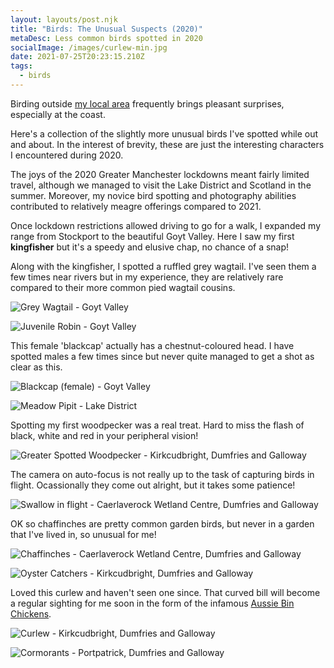 ```yaml
---
layout: layouts/post.njk
title: "Birds: The Unusual Suspects (2020)"
metaDesc: Less common birds spotted in 2020
socialImage: /images/curlew-min.jpg
date: 2021-07-25T20:23:15.210Z
tags:
  - birds
---
```

Birding outside [my local area](https://www.simondudley.com/posts/birds-the-usual-suspects/) frequently brings pleasant surprises, especially at the coast.

Here's a collection of the slightly more unusual birds I've spotted while out and about. In the interest of brevity, these are just the interesting characters I encountered during 2020. 

The joys of the 2020 Greater Manchester lockdowns meant fairly limited travel, although we managed to visit the Lake District and Scotland in the summer. Moreover, my novice bird spotting and photography abilities contributed to relatively meagre offerings compared to 2021.

Once lockdown restrictions allowed driving to go for a walk, I expanded my range from Stockport to the beautiful Goyt Valley. Here I saw my first **kingfisher** but it's a speedy and elusive chap, no chance of a snap!

Along with the kingfisher, I spotted a ruffled grey wagtail. I've seen them a few times near rivers but in my experience, they are relatively rare compared to their more common pied wagtail cousins.

![Grey Wagtail - Goyt Valley](/images/grey-wagtail-min.jpg "Grey Wagtail - Goyt Valley")

![Juvenile Robin - Goyt Valley](/images/robin-juvenile-min.jpg "Juvenile Robin - Goyt Valley")

This female 'blackcap' actually has a chestnut-coloured head. I have spotted males a few times since but never quite managed to get a shot as clear as this.

![Blackcap (female) - Goyt Valley](/images/blackcap-female-min.jpg "Blackcap (female) - Goyt Valley")

![Meadow Pipit - Lake District](/images/meadow-pipit-min.jpg "Meadow Pipit - Lake District")

Spotting my first woodpecker was a real treat. Hard to miss the flash of black, white and red in your peripheral vision!

![Greater Spotted Woodpecker - Kirkcudbright, Dumfries and Galloway](/images/greater-spotted-woodpecker-min.jpg "Greater Spotted Woodpecker - Kirkcudbright, Dumfries and Galloway")

The camera on auto-focus is not really up to the task of capturing birds in flight. Ocassionally they come out alright, but it takes some patience!

![Swallow in flight - Caerlaverock Wetland Centre, Dumfries and Galloway](/images/swallow-flight-min.jpg "Swallow in flight - Caerlaverock Wetland Centre, Dumfries and Galloway")

OK so chaffinches are pretty common garden birds, but never in a garden that I've lived in, so unusual for me!

![Chaffinches - Caerlaverock Wetland Centre, Dumfries and Galloway](/images/chaffinches-min.jpg "Chaffinches - Caerlaverock Wetland Centre, Dumfries and Galloway")

![Oyster Catchers - Kirkcudbright, Dumfries and Galloway](/images/oyster-catchers-min.jpg "Oyster Catchers - Kirkcudbright, Dumfries and Galloway")

Loved this curlew and haven't seen one since. That curved bill will become a regular sighting for me soon in the form of the infamous [Aussie Bin Chickens](https://en.wikipedia.org/wiki/Australian_white_ibis).

![Curlew - Kirkcudbright, Dumfries and Galloway](/images/curlew-min.jpg "Curlew - Kirkcudbright, Dumfries and Galloway")

![Cormorants - Portpatrick, Dumfries and Galloway](/images/cormorants-min.jpg "Cormorants - Portpatrick, Dumfries and Galloway")